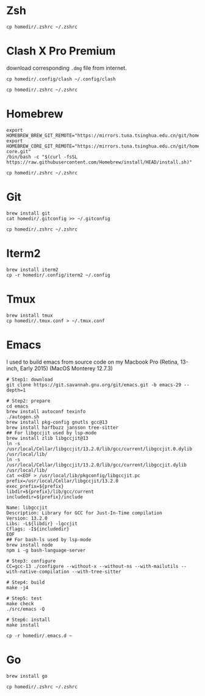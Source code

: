# Zsh
```shell
cp homedir/.zshrc ~/.zshrc
```

# Clash X Pro Premium
download corresponding `.dmg` file from internet.
```shell
cp homedir/.config/clash ~/.config/clash
```
```shell
cp homedir/.zshrc ~/.zshrc
```

# Homebrew
```shell
export HOMEBREW_BREW_GIT_REMOTE="https://mirrors.tuna.tsinghua.edu.cn/git/homebrew/brew.git"
export HOMEBREW_CORE_GIT_REMOTE="https://mirrors.tuna.tsinghua.edu.cn/git/homebrew/homebrew-core.git"
/bin/bash -c "$(curl -fsSL https://raw.githubusercontent.com/Homebrew/install/HEAD/install.sh)"
```
```shell
cp homedir/.zshrc ~/.zshrc
```

# Git
```shell
brew install git
cat homedir/.gitconfig >> ~/.gitconfig
```
```shell
cp homedir/.zshrc ~/.zshrc
```

# Iterm2
```shell
brew install iterm2
cp -r homedir/.config/iterm2 ~/.config
```

# Tmux
```shell
brew install tmux
cp homedir/.tmux.conf > ~/.tmux.conf
```

# Emacs
I used to build emacs from source code on my Macbook Pro (Retina, 13-inch, Early 2015) (MacOS Monterey 12.7.3)

```shell
# Step1: download
git clone https://git.savannah.gnu.org/git/emacs.git -b emacs-29 --depth=1

# Step2: prepare
cd emacs
brew install autoconf texinfo
./autogen.sh
brew install pkg-config gnutls gcc@13
brew install harfbuzz jansson tree-sitter
## For libgccjit used by lsp-mode
brew install zlib libgccjit@13
ln -s /usr/local/Cellar/libgccjit/13.2.0/lib/gcc/current/libgccjit.0.dylib /usr/local/lib/
ln -s /usr/local/Cellar/libgccjit/13.2.0/lib/gcc/current/libgccjit.dylib /usr/local/lib/
cat <<EOF > /usr/local/lib/pkgconfig/libgccjit.pc
prefix=/usr/local/Cellar/libgccjit/13.2.0
exec_prefix=${prefix}
libdir=${prefix}/lib/gcc/current
includedir=${prefix}/include

Name: libgccjit
Description: Library for GCC for Just-In-Time compilation
Version: 13.2.0
Libs: -L${libdir} -lgccjit
Cflags: -I${includedir}
EOF
## For bash-ls used by lsp-mode
brew install node
npm i -g bash-language-server

# Step3: configure
CC=gcc-13 ./configure --without-x --without-ns --with-mailutils --with-native-compilation --with-tree-sitter

# Step4: build
make -j4

# Step5: test
make check
./src/emacs -Q

# Step6: install
make install
```
```shell
cp -r homedir/.emacs.d ~
```

# Go
```shell
brew install go
```
```shell
cp homedir/.zshrc ~/.zshrc
```
